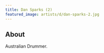 ```yaml
---
title: Dan Sparks (2)
featured_image: artists/d/dan-sparks-2.jpg
---
```

## About

Australian Drummer.
